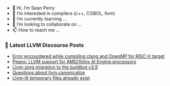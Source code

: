 - 👋 Hi, I’m Sean Perry
- 👀 I’m interested in compilers (c++, COBOL, llvm)
- 🌱 I’m currently learning ...
- 💞️ I’m looking to collaborate on ...
- 📫 How to reach me ...

<!---
s66perry/s66perry is a ✨ special ✨ repository because its `README.md` (this file) appears on your GitHub profile.
You can click the Preview link to take a look at your changes.
--->
### 📕 Latest LLVM Discourse Posts

<!-- DISCOURSE-LLVM:START -->
- [Error encountered while compiling clang and OpenMP for RISC-V target](https://discourse.llvm.org/t/error-encountered-while-compiling-clang-and-openmp-for-risc-v-target/78378#post_10)
- [Peano: LLVM support for AMD/Xilinx AI Engine processors](https://discourse.llvm.org/t/peano-llvm-support-for-amd-xilinx-ai-engine-processors/79458#post_1)
- [Llvm-zorg migration to the buildbot v3.9](https://discourse.llvm.org/t/llvm-zorg-migration-to-the-buildbot-v3-9/73749#post_3)
- [Questions about llvm.canonicalize](https://discourse.llvm.org/t/questions-about-llvm-canonicalize/79378#post_14)
- [Llvm-lit temporary files already exist](https://discourse.llvm.org/t/llvm-lit-temporary-files-already-exist/79449#post_3)
<!-- DISCOURSE-LLVM:END -->
